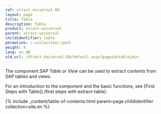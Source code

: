 ```yaml
---
ref: xtract-universal-09
layout: page
title: Table
description: Table
product: xtract-universal
parent: xtract-universal
childidentifier: table
permalink: /:collection/:path
weight: 9
lang: en_GB
old_url: /Xtract-Universal-EN/default.aspx?pageid=tablejoin
---
```


The component *SAP Table or View* can be used to extract contents from SAP tables and views. <br>

For an introduction to the component and the basic functions, see [First Steps with Table](./first steps with extract-table).   

{% include _content/table-of-contents.html parent=page.childidentifier collection=site.en %}